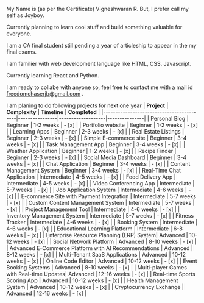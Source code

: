 My Name is (as per the Certificate) Vigneshwaran R. But, I prefer call my self as Joyboy.

Currently planning to learn cool stuff and build something valuable for everyone.

I am a CA final student still pending a year of articleship to appear in the my final exams.

I am familier with web development language like HTML, CSS, Javascript.

Currently learning React and Python.

I am ready to collabe with anyone so, feel free to contact me with a mail id freedomchaserjb@gmail.com .

 

I am planing to do following projects for next one year 
| **Project**                              | **Complexity** | **Timeline**      | **Completed** |
|------------------------------------------|----------------|-------------------|---------------|
| Personal Blog                            | Beginner       | 1-2 weeks         | - [x]         |
| Portfolio website                        | Beginner       | 1-2 weeks         | - [x]         |
| Learning Apps                            | Beginner       | 2-3 weeks         | - [x]         |
| Real Estate Listings                     | Beginner       | 2-3 weeks         | - [x]         |
| Simple E-commerce site                   | Beginner       | 3-4 weeks         | - [x]         |
| Task Management App                      | Beginner       | 3-4 weeks         | - [x]         |
| Weather Application                      | Beginner       | 1-2 weeks         | - [x]         |
| Recipe Finder                            | Beginner       | 2-3 weeks         | - [x]         |
| Social Media Dashboard                   | Beginner       | 3-4 weeks         | - [x]         |
| Chat Application                         | Beginner       | 3-4 weeks         | - [x]         |
| Content Management System               | Beginner       | 3-4 weeks         | - [x]         |
| Real-Time Chat Application               | Intermediate   | 4-5 weeks         | - [x]         |
| Food Delivery App                        | Intermediate   | 4-5 weeks         | - [x]         |
| Video Conferencing App                   | Intermediate   | 5-7 weeks         | - [x]         |
| Job Application System                   | Intermediate   | 4-6 weeks         | - [x]         |
| E-commerce Site with Payment Integration | Intermediate   | 5-7 weeks         | - [x]         |
| Custom Content Management System         | Intermediate   | 5-7 weeks         | - [x]         |
| Project Management Tool                  | Intermediate   | 4-6 weeks         | - [x]         |
| Inventory Management System              | Intermediate   | 5-7 weeks         | - [x]         |
| Fitness Tracker                          | Intermediate   | 4-6 weeks         | - [x]         |
| Booking System                           | Intermediate   | 4-6 weeks         | - [x]         |
| Educational Learning Platform            | Intermediate   | 6-8 weeks         | - [x]         |
| Enterprise Resource Planning (ERP) System| Advanced       | 10-12 weeks       | - [x]         |
| Social Network Platform                  | Advanced       | 8-10 weeks        | - [x]         |
| Advanced E-Commerce Platform with AI Recommendations | Advanced | 8-12 weeks | - [x]         |
| Multi-Tenant SaaS Applications           | Advanced       | 10-12 weeks       | - [x]         |
| Online Code Editor                       | Advanced       | 10-12 weeks       | - [x]         |
| Event Booking Systems                    | Advanced       | 8-10 weeks        | - [x]         |
| Multi-player Games with Real-time Updates| Advanced       | 12-16 weeks       | - [x]         |
| Real-time Sports Scoring App             | Advanced       | 10-12 weeks       | - [x]         |
| Health Management System                 | Advanced       | 10-12 weeks       | - [x]         |
| Cryptocurrency Exchange                  | Advanced       | 12-16 weeks       | - [x]         |
